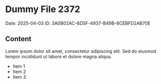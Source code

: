 # Dummy File 2372

Date: 2025-04-03
ID: 3A0B02AC-6D5F-4937-B49B-8CEBFD2AB70E

## Content

Lorem ipsum dolor sit amet, consectetur adipiscing elit.
Sed do eiusmod tempor incididunt ut labore et dolore magna aliqua.

* Item 1
* Item 2
* Item 3
